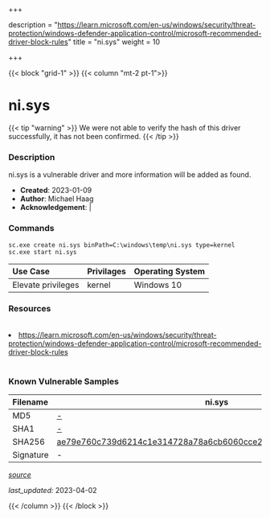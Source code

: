 +++

description = "https://learn.microsoft.com/en-us/windows/security/threat-protection/windows-defender-application-control/microsoft-recommended-driver-block-rules"
title = "ni.sys"
weight = 10

+++


{{< block "grid-1" >}}
{{< column "mt-2 pt-1">}}


# ni.sys 


{{< tip "warning" >}}
We were not able to verify the hash of this driver successfully, it has not been confirmed.
{{< /tip >}}


### Description

ni.sys is a vulnerable driver and more information will be added as found.

- **Created**: 2023-01-09
- **Author**: Michael Haag
- **Acknowledgement**:  | [](https://twitter.com/)

### Commands

```
sc.exe create ni.sys binPath=C:\windows\temp\ni.sys type=kernel
sc.exe start ni.sys
```

| Use Case | Privilages | Operating System | 
|:---- | ---- | ---- |
| Elevate privileges | kernel | Windows 10 |

### Resources
<br>
<li><a href=" https://learn.microsoft.com/en-us/windows/security/threat-protection/windows-defender-application-control/microsoft-recommended-driver-block-rules"> https://learn.microsoft.com/en-us/windows/security/threat-protection/windows-defender-application-control/microsoft-recommended-driver-block-rules</a></li>
<br>

### Known Vulnerable Samples

| Filename | ni.sys |
|:---- | ---- | 
| MD5 | <a href="https://www.virustotal.com/gui/file/-">-</a> |
| SHA1 | <a href="https://www.virustotal.com/gui/file/-">-</a> |
| SHA256 | <a href="https://www.virustotal.com/gui/file/ae79e760c739d6214c1e314728a78a6cb6060cce206fde2440a69735d639a0a2">ae79e760c739d6214c1e314728a78a6cb6060cce206fde2440a69735d639a0a2</a> |
| Signature | -   |


[*source*](https://github.com/magicsword-io/LOLDrivers/tree/main/yaml/ni.sys.yml)

*last_updated:* 2023-04-02








{{< /column >}}
{{< /block >}}
